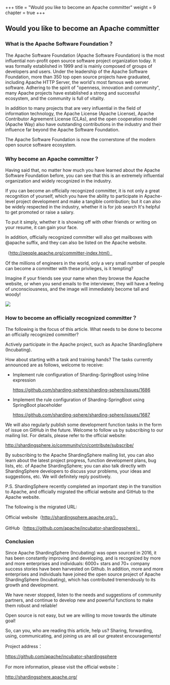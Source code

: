 +++
title = "Would you like to become an Apache committer"
weight = 9
chapter = true
+++
## Would you like to become an Apache committer

### What is the Apache Software Foundation？

The Apache Software Foundation (Apache Software Foundation) is the most influential non-profit open source software project organization today. It was formally established in 1999 and is mainly composed of groups of developers and users. Under the leadership of the Apache Software Foundation, more than 350 top open source projects have graduated, including Apache HTTP Server, the world's most famous web server software. Adhering to the spirit of "openness, innovation and community", many Apache projects have established a strong and successful ecosystem, and the community is full of vitality.

In addition to many projects that are very influential in the field of information technology, the Apache License (Apache License), Apache Contributor Agreement License (CLAs), and the open cooperation model (Apache Way) also have outstanding contributions in the industry and their influence far beyond the Apache Software Foundation.

The Apache Software Foundation is now the cornerstone of the modern open source software ecosystem.

### Why become an Apache committer？

Having said that, no matter how much you have learned about the Apache Software Foundation before, you can see that this is an extremely influential organization and widely recognized in the industry.

If you can become an officially recognized committer, it is not only a great recognition of yourself, which you have the ability to participate in Apache-level project development and make a tangible contribution; but it can also be widely respected in the industry, whether it is for job search It's helpful to get promoted or raise a salary.

To put it simply, whether it is showing off with other friends or writing on your resume, it can gain your face.

In addition, officially recognized committer will also get mailboxes with @apache suffix, and they can also be listed on the Apache website.

（http://people.apache.org/committer-index.html）


Of the millions of engineers in the world, only a very small number of people can become a committer with these privileges, is it tempting?

Imagine if your friends see your name when they browse the Apache website, or when you send emails to the interviewer, they will have a feeling of unconsciousness, and the image will immediately become tall and woody!

![](https://shardingsphere.apache.org/blog/img/committer1.jpg)

### How to become an officially recognized committer？

The following is the focus of this article. What needs to be done to become an officially recognized committer?


Actively participate in the Apache project, such as Apache ShardingSphere (Incubating).



How about starting with a task and training hands? The tasks currently announced are as follows, welcome to receive:

- Implement rule configuration of Sharding-SpringBoot using Inline expression

  https://github.com/sharding-sphere/sharding-sphere/issues/1686

- Implement the rule configuration of Sharding-SpringBoot using SpringBoot placeholder

  https://github.com/sharding-sphere/sharding-sphere/issues/1687


We will also regularly publish some development function tasks in the form of issue on GitHub in the future. Welcome to follow us by subscribing to our mailing list. For details, please refer to the official website:

http://shardingsphere.io/community/cn/contribute/subscribe/



By subscribing to the Apache ShardingSphere mailing list, you can also learn about the latest project progress, function development plans, bug lists, etc. of Apache ShardingSphere; you can also talk directly with ShardingSphere developers to discuss your problems, your ideas and suggestions, etc. We will definitely reply positively.

P.S. ShardingSphere recently completed an important step in the transition to Apache, and officially migrated the official website and GitHub to the Apache website.

The following is the migrated URL:

Official website（http://shardingsphere.apache.org/）

GitHub（https://github.com/apache/incubator-shardingsphere）

### Conclusion
Since Apache ShardingSphere (Incubating) was open sourced in 2016, it has been constantly improving and developing, and is recognized by more and more enterprises and individuals: 6000+ stars and 70+ company success stories have been harvested on Github. In addition, more and more enterprises and individuals have joined the open source project of Apache ShardingSphere (Incubating), which has contributed tremendously to its growth and development.



We have never stopped, listen to the needs and suggestions of community partners, and continue to develop new and powerful functions to make them robust and reliable!

Open source is not easy, but we are willing to move towards the ultimate goal!

So, can you, who are reading this article, help us? Sharing, forwarding, using, communicating, and joining us are all our greatest encouragements!

Project address：

https://github.com/apache/incubator-shardingsphere


For more information, please visit the official website：

http://shardingsphere.apache.org/
